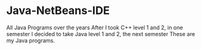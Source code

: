 # Java-NetBeans-IDE
All Java Programs over the years
After I took C++ level 1 and 2, in one semester
I decided to take Java level 1 and 2, the next semester
These are my Java programs. 
